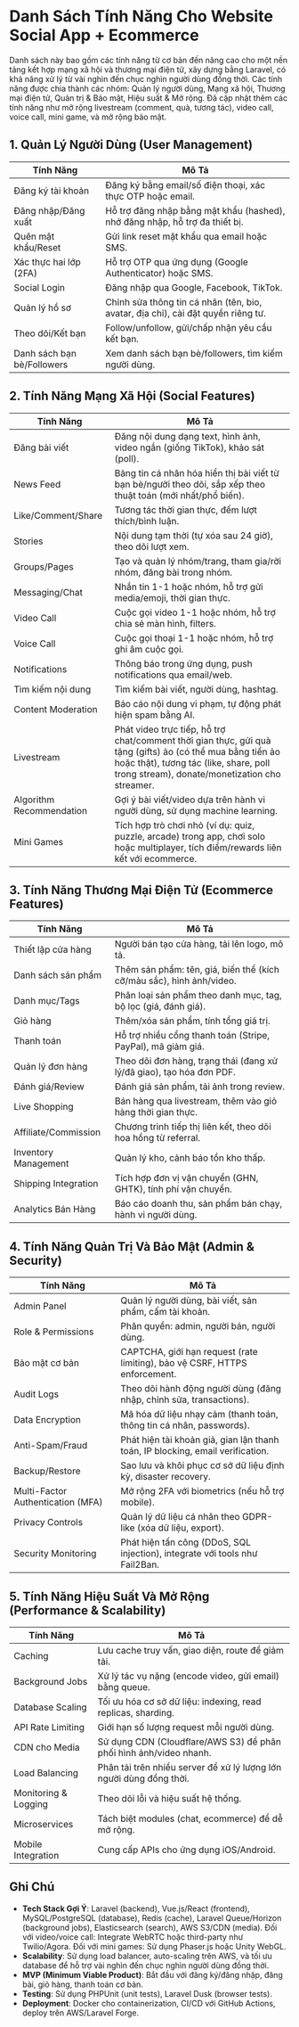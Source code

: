 # Danh Sách Tính Năng Cho Website Social App + Ecommerce

Danh sách này bao gồm các tính năng từ cơ bản đến nâng cao cho một nền tảng kết hợp mạng xã hội và thương mại điện tử, xây dựng bằng Laravel, có khả năng xử lý từ vài nghìn đến chục nghìn người dùng đồng thời. Các tính năng được chia thành các nhóm: Quản lý người dùng, Mạng xã hội, Thương mại điện tử, Quản trị & Bảo mật, Hiệu suất & Mở rộng. Đã cập nhật thêm các tính năng như mở rộng livestream (comment, quà, tương tác), video call, voice call, mini game, và mở rộng bảo mật.

## 1. Quản Lý Người Dùng (User Management)

| Tính Năng | Mô Tả |
|-----------|-------|
| Đăng ký tài khoản | Đăng ký bằng email/số điện thoại, xác thực OTP hoặc email. |
| Đăng nhập/Đăng xuất | Hỗ trợ đăng nhập bằng mật khẩu (hashed), nhớ đăng nhập, hỗ trợ đa thiết bị. |
| Quên mật khẩu/Reset | Gửi link reset mật khẩu qua email hoặc SMS. |
| Xác thực hai lớp (2FA) | Hỗ trợ OTP qua ứng dụng (Google Authenticator) hoặc SMS. |
| Social Login | Đăng nhập qua Google, Facebook, TikTok. |
| Quản lý hồ sơ | Chỉnh sửa thông tin cá nhân (tên, bio, avatar, địa chỉ), cài đặt quyền riêng tư. |
| Theo dõi/Kết bạn | Follow/unfollow, gửi/chấp nhận yêu cầu kết bạn. |
| Danh sách bạn bè/Followers | Xem danh sách bạn bè/followers, tìm kiếm người dùng. |

## 2. Tính Năng Mạng Xã Hội (Social Features)

| Tính Năng | Mô Tả |
|-----------|-------|
| Đăng bài viết | Đăng nội dung dạng text, hình ảnh, video ngắn (giống TikTok), khảo sát (poll). |
| News Feed | Bảng tin cá nhân hóa hiển thị bài viết từ bạn bè/người theo dõi, sắp xếp theo thuật toán (mới nhất/phổ biến). |
| Like/Comment/Share | Tương tác thời gian thực, đếm lượt thích/bình luận. |
| Stories | Nội dung tạm thời (tự xóa sau 24 giờ), theo dõi lượt xem. |
| Groups/Pages | Tạo và quản lý nhóm/trang, tham gia/rời nhóm, đăng bài trong nhóm. |
| Messaging/Chat | Nhắn tin 1-1 hoặc nhóm, hỗ trợ gửi media/emoji, thời gian thực. |
| Video Call | Cuộc gọi video 1-1 hoặc nhóm, hỗ trợ chia sẻ màn hình, filters. |
| Voice Call | Cuộc gọi thoại 1-1 hoặc nhóm, hỗ trợ ghi âm cuộc gọi. |
| Notifications | Thông báo trong ứng dụng, push notifications qua email/web. |
| Tìm kiếm nội dung | Tìm kiếm bài viết, người dùng, hashtag. |
| Content Moderation | Báo cáo nội dung vi phạm, tự động phát hiện spam bằng AI. |
| Livestream | Phát video trực tiếp, hỗ trợ chat/comment thời gian thực, gửi quà tặng (gifts) ảo (có thể mua bằng tiền ảo hoặc thật), tương tác (like, share, poll trong stream), donate/monetization cho streamer. |
| Algorithm Recommendation | Gợi ý bài viết/video dựa trên hành vi người dùng, sử dụng machine learning. |
| Mini Games | Tích hợp trò chơi nhỏ (ví dụ: quiz, puzzle, arcade) trong app, chơi solo hoặc multiplayer, tích điểm/rewards liên kết với ecommerce. |

## 3. Tính Năng Thương Mại Điện Tử (Ecommerce Features)

| Tính Năng | Mô Tả |
|-----------|-------|
| Thiết lập cửa hàng | Người bán tạo cửa hàng, tải lên logo, mô tả. |
| Danh sách sản phẩm | Thêm sản phẩm: tên, giá, biến thể (kích cỡ/màu sắc), hình ảnh/video. |
| Danh mục/Tags | Phân loại sản phẩm theo danh mục, tag, bộ lọc (giá, đánh giá). |
| Giỏ hàng | Thêm/xóa sản phẩm, tính tổng giá trị. |
| Thanh toán | Hỗ trợ nhiều cổng thanh toán (Stripe, PayPal), mã giảm giá. |
| Quản lý đơn hàng | Theo dõi đơn hàng, trạng thái (đang xử lý/đã giao), tạo hóa đơn PDF. |
| Đánh giá/Review | Đánh giá sản phẩm, tải ảnh trong review. |
| Live Shopping | Bán hàng qua livestream, thêm vào giỏ hàng thời gian thực. |
| Affiliate/Commission | Chương trình tiếp thị liên kết, theo dõi hoa hồng từ referral. |
| Inventory Management | Quản lý kho, cảnh báo tồn kho thấp. |
| Shipping Integration | Tích hợp đơn vị vận chuyển (GHN, GHTK), tính phí vận chuyển. |
| Analytics Bán Hàng | Báo cáo doanh thu, sản phẩm bán chạy, hành vi người dùng. |

## 4. Tính Năng Quản Trị Và Bảo Mật (Admin & Security)

| Tính Năng | Mô Tả |
|-----------|-------|
| Admin Panel | Quản lý người dùng, bài viết, sản phẩm, cấm tài khoản. |
| Role & Permissions | Phân quyền: admin, người bán, người dùng. |
| Bảo mật cơ bản | CAPTCHA, giới hạn request (rate limiting), bảo vệ CSRF, HTTPS enforcement. |
| Audit Logs | Theo dõi hành động người dùng (đăng nhập, chỉnh sửa, transactions). |
| Data Encryption | Mã hóa dữ liệu nhạy cảm (thanh toán, thông tin cá nhân, passwords). |
| Anti-Spam/Fraud | Phát hiện tài khoản giả, gian lận thanh toán, IP blocking, email verification. |
| Backup/Restore | Sao lưu và khôi phục cơ sở dữ liệu định kỳ, disaster recovery. |
| Multi-Factor Authentication (MFA) | Mở rộng 2FA với biometrics (nếu hỗ trợ mobile). |
| Privacy Controls | Quản lý dữ liệu cá nhân theo GDPR-like (xóa dữ liệu, export). |
| Security Monitoring | Phát hiện tấn công (DDoS, SQL injection), integrate với tools như Fail2Ban. |

## 5. Tính Năng Hiệu Suất Và Mở Rộng (Performance & Scalability)

| Tính Năng | Mô Tả |
|-----------|-------|
| Caching | Lưu cache truy vấn, giao diện, route để giảm tải. |
| Background Jobs | Xử lý tác vụ nặng (encode video, gửi email) bằng queue. |
| Database Scaling | Tối ưu hóa cơ sở dữ liệu: indexing, read replicas, sharding. |
| API Rate Limiting | Giới hạn số lượng request mỗi người dùng. |
| CDN cho Media | Sử dụng CDN (Cloudflare/AWS S3) để phân phối hình ảnh/video nhanh. |
| Load Balancing | Phân tải trên nhiều server để xử lý lượng lớn người dùng đồng thời. |
| Monitoring & Logging | Theo dõi lỗi và hiệu suất hệ thống. |
| Microservices | Tách biệt modules (chat, ecommerce) để dễ mở rộng. |
| Mobile Integration | Cung cấp APIs cho ứng dụng iOS/Android. |

## Ghi Chú
- **Tech Stack Gợi Ý**: Laravel (backend), Vue.js/React (frontend), MySQL/PostgreSQL (database), Redis (cache), Laravel Queue/Horizon (background jobs), Elasticsearch (search), AWS S3/CDN (media). Đối với video/voice call: Integrate WebRTC hoặc third-party như Twilio/Agora. Đối với mini games: Sử dụng Phaser.js hoặc Unity WebGL.
- **Scalability**: Sử dụng load balancer, auto-scaling trên AWS, và tối ưu database để hỗ trợ vài nghìn đến chục nghìn người dùng đồng thời.
- **MVP (Minimum Viable Product)**: Bắt đầu với đăng ký/đăng nhập, đăng bài, giỏ hàng, thanh toán cơ bản.
- **Testing**: Sử dụng PHPUnit (unit tests), Laravel Dusk (browser tests).
- **Deployment**: Docker cho containerization, CI/CD với GitHub Actions, deploy trên AWS/Laravel Forge.